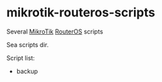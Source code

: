 # mikrotik-routeros-scripts
Several [MikroTik](http://www.mikrotik.com) [RouterOS](http://wiki.mikrotik.com/wiki/Manual:TOC) scripts

Sea scripts dir.

Script list:
* backup
